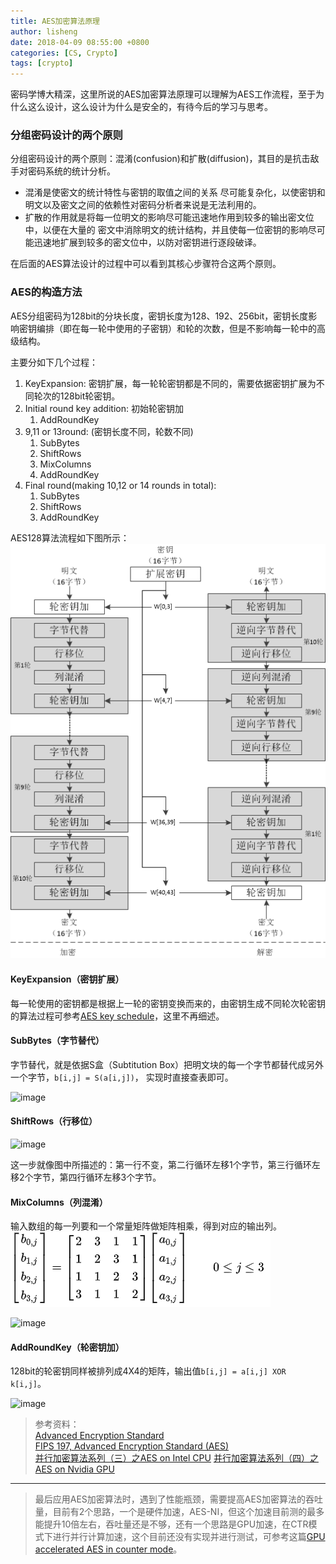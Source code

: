 ```yaml
---
title: AES加密算法原理
author: lisheng
date: 2018-04-09 08:55:00 +0800
categories: [CS, Crypto]
tags: [crypto]
---
```


密码学博大精深，这里所说的AES加密算法原理可以理解为AES工作流程，至于为什么这么设计，这么设计为什么是安全的，有待今后的学习与思考。

### 分组密码设计的两个原则

分组密码设计的两个原则：混淆(confusion)和扩散(diffusion)，其目的是抗击敌手对密码系统的统计分析。

- 混淆是使密文的统计特性与密钥的取值之间的关系 尽可能复杂化，以使密钥和明文以及密文之间的依赖性对密码分析者来说是无法利用的。
- 扩散的作用就是将每一位明文的影响尽可能迅速地作用到较多的输出密文位中，以便在大量的 密文中消除明文的统计结构，并且使每一位密钥的影响尽可能迅速地扩展到较多的密文位中，以防对密钥进行逐段破译。

在后面的AES算法设计的过程中可以看到其核心步骤符合这两个原则。

### AES的构造方法
AES分组密码为128bit的分块长度，密钥长度为128、192、256bit，密钥长度影响密钥编排（即在每一轮中使用的子密钥）和轮的次数，但是不影响每一轮中的高级结构。

主要分如下几个过程：
1. KeyExpansion: 密钥扩展，每一轮轮密钥都是不同的，需要依据密钥扩展为不同轮次的128bit轮密钥。
2. Initial round key addition: 初始轮密钥加
    1. AddRoundKey
3. 9,11 or 13round: (密钥长度不同，轮数不同)
    1. SubBytes
    2. ShiftRows
    3. MixColumns
    4. AddRoundKey
4. Final round(making 10,12 or 14 rounds in total):
    1. SubBytes
    2. ShiftRows
    3. AddRoundKey

AES128算法流程如下图所示：      
![image](/assets/img/cs/aes.png)   

#### KeyExpansion（密钥扩展）
每一轮使用的密钥都是根据上一轮的密钥变换而来的，由密钥生成不同轮次轮密钥的算法过程可参考[AES key schedule](https://en.wikipedia.org/wiki/AES_key_schedule)，这里不再细述。

#### SubBytes（字节替代）
字节替代，就是依据S盒（Subtitution Box）把明文块的每一个字节都替代成另外一个字节，`b[i,j] = S(a[i,j])`， 实现时直接查表即可。

![image](https://upload.wikimedia.org/wikipedia/commons/thumb/a/a4/AES-SubBytes.svg/320px-AES-SubBytes.svg.png) 

#### ShiftRows（行移位）

![image](https://upload.wikimedia.org/wikipedia/commons/thumb/6/66/AES-ShiftRows.svg/320px-AES-ShiftRows.svg.png)      

这一步就像图中所描述的：第一行不变，第二行循环左移1个字节，第三行循环左移2个字节，第四行循环左移3个字节。

#### MixColumns（列混淆）
输入数组的每一列要和一个常量矩阵做矩阵相乘，得到对应的输出列。
![image](/assets/img/cs/MixColumn.png)

![image](https://upload.wikimedia.org/wikipedia/commons/thumb/7/76/AES-MixColumns.svg/320px-AES-MixColumns.svg.png)     

#### AddRoundKey（轮密钥加）
128bit的轮密钥同样被排列成4X4的矩阵，输出值`b[i,j] = a[i,j] XOR k[i,j]`。       

![image](https://upload.wikimedia.org/wikipedia/commons/thumb/a/ad/AES-AddRoundKey.svg/320px-AES-AddRoundKey.svg.png)           


>参考资料：     
[Advanced Encryption Standard](https://en.wikipedia.org/wiki/Advanced_Encryption_Standard)    
[FIPS 197, Advanced Encryption Standard (AES)](https://nvlpubs.nist.gov/nistpubs/FIPS/NIST.FIPS.197.pdf)          
[并行加密算法系列（三）之AES on Intel CPU](https://blog.csdn.net/Canhui_WANG/article/details/78785658)
[并行加密算法系列（四）之AES on Nvidia GPU](https://blog.csdn.net/Canhui_WANG/article/details/78785675)

---
>最后应用AES加密算法时，遇到了性能瓶颈，需要提高AES加密算法的吞吐量，目前有2个思路，一个是硬件加速，AES-NI，但这个加速目前测的最多能提升10倍左右，吞吐量还是不够，还有一个思路是GPU加速，在CTR模式下进行并行计算加速，这个目前还没有实现并进行测试，可参考这篇[GPU accelerated AES in counter mode](https://www.andrew.cmu.edu/user/aspratt/accelerated_aes/)。
